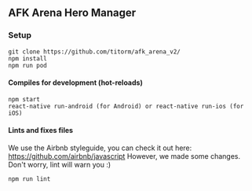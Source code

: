 ## AFK Arena Hero Manager

### Setup

```
git clone https://github.com/titorm/afk_arena_v2/
npm install
npm run pod
```

#### Compiles for development (hot-reloads)

```
npm start
react-native run-android (for Android) or react-native run-ios (for iOS)
```

#### Lints and fixes files

We use the Airbnb styleguide, you can check it out here: https://github.com/airbnb/javascript
However, we made some changes. Don't worry, lint will warn you :)

```
npm run lint
```
